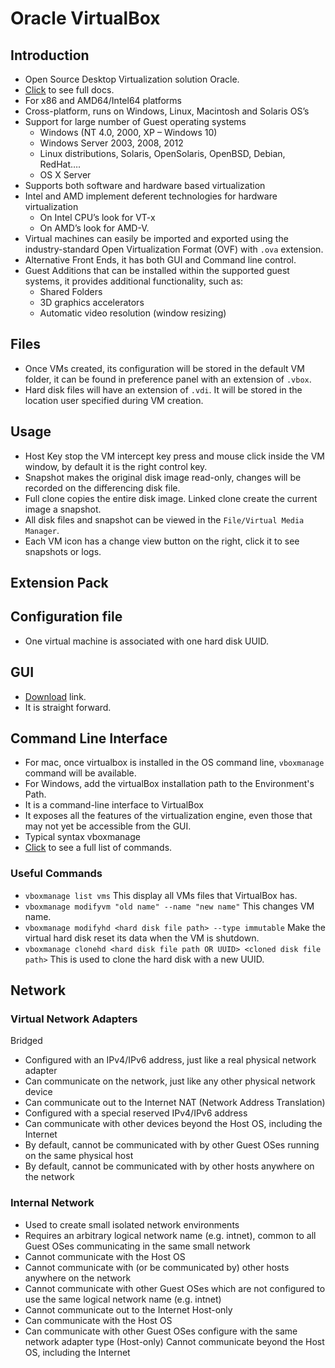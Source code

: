 # Oracle VirtualBox

## Introduction
* Open Source Desktop Virtualization solution Oracle.
* [Click](https://www.virtualbox.org/wiki/Documentation) to see full docs.
* For x86 and AMD64/Intel64 platforms
* Cross-platform, runs on Windows, Linux, Macintosh and Solaris OS’s
* Support for large number of Guest operating systems
  * Windows (NT 4.0, 2000, XP – Windows 10)
  * Windows Server 2003, 2008, 2012
  * Linux distributions, Solaris, OpenSolaris, OpenBSD, Debian, RedHat….
  * OS X Server
* Supports both software and hardware based virtualization
* Intel and AMD implement deferent technologies for hardware virtualization
  * On Intel CPU’s look for  VT-x
  * On AMD’s look for AMD-V.
* Virtual machines can easily be imported and exported using the industry-standard Open Virtualization Format (OVF) with ``.ova`` extension.
* Alternative Front Ends, it has both GUI and Command line control.
* Guest Additions that can be installed within the supported guest systems, it provides additional functionality, such as:
  * Shared Folders
  * 3D graphics accelerators
  * Automatic video resolution (window resizing)

## Files
* Once VMs created, its configuration will be stored in the default VM folder, it can be found in preference panel with an extension of ``.vbox``.
* Hard disk files will have an extension of ``.vdi``. It will be stored in the location user specified during VM creation.

## Usage
* Host Key stop the VM intercept key press and mouse click inside the VM window, by default it is the right control key.
* Snapshot makes the original disk image read-only, changes will be recorded on the differencing disk file.
* Full clone copies the entire disk image. Linked clone create the current image a snapshot.
* All disk files and snapshot can be viewed in the ``File/Virtual Media Manager``.
* Each VM icon has a change view button on the right, click it to see snapshots or logs.


## Extension Pack

## Configuration file
* One virtual machine is associated with one hard disk UUID.



## GUI
* [Download](https://www.virtualbox.org/wiki/Downloads) link.
* It is straight forward.


## Command Line Interface
* For mac, once virtualbox is installed in the OS command line, ``vboxmanage`` command will be available.
* For Windows, add the virtualBox installation path to the Environment's Path.
* It is a command-line interface to VirtualBox
* It exposes all the features of the virtualization engine, even those that may not yet be accessible from the GUI.
* Typical syntax vboxmanage <subcommand> <VMname>
* [Click](https://www.virtualbox.org/manual/UserManual.html#vboxmanage-intro) to see a full list of commands.

### Useful Commands
* ``vboxmanage list vms`` This display all VMs files that VirtualBox has.
* ``vboxmanage modifyvm "old name" --name "new name"`` This changes VM name.
* ``vboxmanage modifyhd <hard disk file path> --type immutable`` Make the virtual hard disk reset its data when the VM is shutdown.
* ``vboxmanage clonehd <hard disk file path OR UUID> <cloned disk file path>`` This is used to clone the hard disk with a new UUID.


## Network
### Virtual Network Adapters
Bridged
- Configured with an IPv4/IPv6 address, just like a real physical network
adapter
- Can communicate on the network, just like any other physical network
device
- Can communicate out to the Internet
NAT
 (Network Address Translation)
- Configured with a special reserved IPv4/IPv6 address
- Can communicate with other devices beyond the Host OS, including the
Internet
- By default, cannot be communicated with by other Guest OSes running
on the same physical host
- By default, cannot be communicated with by other hosts anywhere on the
network

### Internal Network
- Used to create small isolated network environments
- Requires an arbitrary logical network name (e.g. intnet), common to all
Guest OSes communicating in the same small network
- Cannot communicate with the Host OS
- Cannot communicate with (or be communicated by) other hosts anywhere
on the network
- Cannot communicate with other Guest OSes which are not configured to
use the same logical network name (e.g. intnet)
- Cannot communicate out to the Internet
Host-only
- Can communicate with the Host OS
- Can communicate with other Guest OSes configure with the same
network adapter type (Host-only)
Cannot communicate beyond the Host OS, including the Internet
